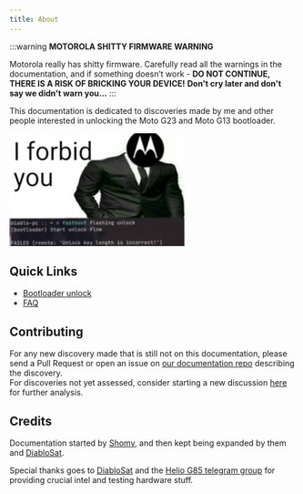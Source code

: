 ```yaml
---
title: About
---
```


:::warning
**MOTOROLA SHITTY FIRMWARE WARNING**

Motorola really has shitty firmware.
Carefully read all the warnings in the documentation, and if something doesn’t work - **DO NOT CONTINUE, THERE IS A RISK OF BRICKING YOUR DEVICE!**
**Don't cry later and don't say we didn't warn you...**
:::

This documentation is dedicated to discoveries made by me and other people interested in unlocking the Moto G23 and Moto G13 bootloader.

![Image](../static/assets/sticker2.png)

## Quick Links
- [Bootloader unlock](dev/bootloader.md)
- [FAQ](info/faq.md)

## Contributing

For any new discovery made that is still not on this documentation, please send a Pull Request or open an issue on [our documentation repo](https://github.com/moto-penangf/documentation) describing the discovery.<br/>
For discoveries not yet assessed, consider starting a new discussion [here](https://github.com/orgs/moto-penangf/discussions) for further analysis.

## Credits

Documentation started by [Shomy](https://github.com/shomykohai), and then kept being expanded by them and [DiabloSat](https://github.com/progzone122).


Special thanks goes to [DiabloSat](https://github.com/progzone122) and the [Helio G85 telegram group](https://t.me/motoheliog85) for providing crucial intel and testing hardware stuff.


